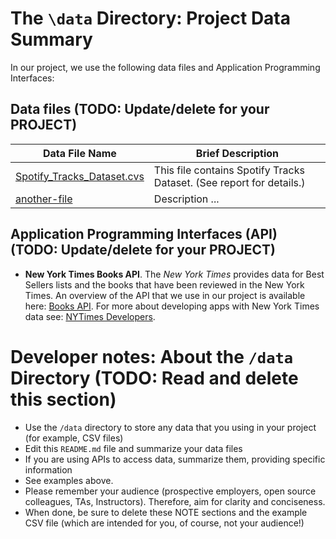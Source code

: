 # The `\data` Directory: Project Data Summary

In our project, we use the following data files and Application Programming Interfaces:

## Data files (TODO: Update/delete for your PROJECT)
|Data File Name | Brief Description|
|---------------| -----------------|
|[Spotify_Tracks_Dataset.cvs](./https://raw.githubusercontent.com/jiajih16/DataLinks/main/Spotify%20_Tracks_Dataset.csv?token=GHSAT0AAAAAABZTEPKGCHZB2C2SMVZWO7T6Y3ILG2A) | This file contains Spotify Tracks Dataset. (See report for details.)
|[another-file](./filename2.csv) | Description ...

## Application Programming Interfaces (API) (TODO: Update/delete for your PROJECT)

* **New York Times Books API**. The _New York Times_ provides data for Best
Sellers lists and the books that have been reviewed in the New York Times. An overview of the API that we use in our project is available here: [Books API](https://developer.nytimes.com/docs/books-product/1/overview). For more about developing apps with New York Times data see: [NYTimes Developers](https://developer.nytimes.com/).

# Developer notes: About the `/data` Directory (TODO: Read and delete this section)

* Use the `/data` directory to store any data that you using in your project (for example, CSV files)
* Edit this `README.md` file and summarize your data files
* If you are using APIs to access data, summarize them, providing specific information
* See examples above.
* Please remember your audience (prospective employers, open source colleagues, TAs, Instructors). Therefore,
aim for clarity and conciseness.
* When done, be sure to delete these NOTE sections and the example CSV file (which are intended for you, of course, not your audience!)
